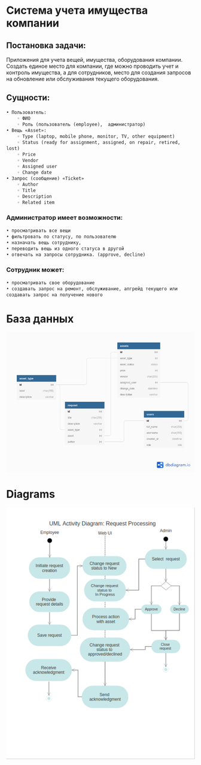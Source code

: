 # Система учета имущества компании

## Постановка задачи:
Приложения для учета вещей, имущества, оборудования компании. Создать единое место для компании, где можно проводить учет и контроль имущества, а для сотрудников, место для создания запросов на обновление или обслуживания текущего оборудования.

## Сущности: 
    • Пользователь:
        ◦ ФИО 
        ◦ Роль (пользователь (employee),  администратор)
    • Вещь «Asset»:
        ◦ Type (laptop, mobile phone, monitor, TV, other equipment)
        ◦ Status (ready for assignment, assigned, on repair, retired, lost)
        ◦ Price
        ◦ Vendor
        ◦ Assigned user 
        ◦ Change date 
    • Запрос (сообщение) «Ticket»
        ◦ Author
        ◦ Title
        ◦ Description
        ◦ Related item

### Администратор имеет возможности:
    • просматривать все вещи
    • фильтровать по статусу, по пользователю
    • назначать вещь сотруднику,
    • переводить вещь из одного статуса в другой
    • отвечать на запросы сотрудника. (approve, decline)

### Сотрудник может:
    • просматривать свое оборудование
    • создавать запрос на ремонт, обслуживание, апгрейд текущего или создавать запрос на получение нового
 
# База данных 

![](db/db.png)

# Diagrams 

![](diagrams/requests-processing.png)
